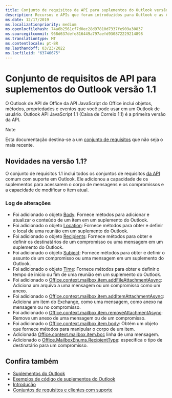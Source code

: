 ```yaml
---
title: Conjunto de requisitos de API para suplementos do Outlook versão 1.1
description: Recursos e APIs que foram introduzidos para Outlook e as APIs JavaScript Office como parte da API de Caixa de Correio 1.1.
ms.date: 12/17/2019
ms.localizationpriority: medium
ms.openlocfilehash: 74a6b2561cf7d0ec28d97810d7337fe909a30837
ms.sourcegitcommit: 968d637defe816449a797aefd930872229214898
ms.translationtype: MT
ms.contentlocale: pt-BR
ms.lasthandoff: 03/23/2022
ms.locfileid: "63746675"
---
```

# <a name="outlook-add-in-api-requirement-set-11"></a>Conjunto de requisitos de API para suplementos do Outlook versão 1.1

O Outlook de API de Office da API JavaScript do Office inclui objetos, métodos, propriedades e eventos que você pode usar em um Outlook de usuário. Outlook API JavaScript 1.1 (Caixa de Correio 1.1) é a primeira versão da API.

> [!NOTE]
> Esta documentação destina-se a um [conjunto de requisitos](../../requirement-sets/outlook-api-requirement-sets.md) que não seja o mais recente.

## <a name="whats-new-in-11"></a>Novidades na versão 1.1?

O conjunto de requisitos 1.1 inclui todos os conjuntos de requisitos [da API](../../requirement-sets/office-add-in-requirement-sets.md) comum com suporte em Outlook. Ele adicionou a capacidade de os suplementos para acessarem o corpo de mensagens e os compromissos e a capacidade de modificar o item atual.

### <a name="change-log"></a>Log de alterações

- Foi adicionado o objeto [Body](/javascript/api/outlook/office.body?view=outlook-js-1.1&preserve-view=true): Fornece métodos para adicionar e atualizar o conteúdo de um item em um suplemento do Outlook.
- Foi adicionado o objeto [Location](/javascript/api/outlook/office.location?view=outlook-js-1.1&preserve-view=true): Fornece métodos para obter e definir o local de uma reunião em um suplemento do Outlook.
- Foi adicionado o objeto [Recipients](/javascript/api/outlook/office.recipients?view=outlook-js-1.1&preserve-view=true): Fornece métodos para obter e definir os destinatários de um compromisso ou uma mensagem em um suplemento do Outlook.
- Foi adicionado o objeto [Subject](/javascript/api/outlook/office.subject?view=outlook-js-1.1&preserve-view=true): Fornece métodos para obter e definir o assunto de um compromisso ou uma mensagem em um suplemento do Outlook.
- Foi adicionado o objeto [Time](/javascript/api/outlook/office.time?view=outlook-js-1.1&preserve-view=true): Fornece métodos para obter e definir o tempo de início ou fim de uma reunião em um suplemento do Outlook.
- Foi adicionado o [Office.context.mailbox.item.addFileAttachmentAsync](office.context.mailbox.item.md#methods): Adiciona um arquivo a uma mensagem ou um compromisso como um anexo.
- Foi adicionado o [Office.context.mailbox.item.addItemAttachmentAsync](office.context.mailbox.item.md#methods): Adiciona um item do Exchange, como uma mensagem, como anexo na mensagem ou no compromisso.
- Foi adicionado o [Office.context.mailbox.item.removeAttachmentAsync](office.context.mailbox.item.md#methods): Remove um anexo de uma mensagem ou de um compromisso.
- Foi adicionado o [Office.context.mailbox.item.body](office.context.mailbox.item.md#properties): Obtém um objeto que fornece métodos para manipular o corpo de um item.
- Adicionada [Office.context.mailbox.item.bcc](office.context.mailbox.item.md#properties) linha de uma mensagem.
- Adicionado o [Office.MailboxEnums.RecipientType](/javascript/api/outlook/office.mailboxenums.recipienttype?view=outlook-js-1.1&preserve-view=true): especifica o tipo de destinatário para um compromisso.

## <a name="see-also"></a>Confira também

- [Suplementos do Outlook](../../../outlook/outlook-add-ins-overview.md)
- [Exemplos de código de suplementos do Outlook](https://developer.microsoft.com/outlook/gallery/?filterBy=Outlook,Samples,Add-ins)
- [Introdução](../../../quickstarts/outlook-quickstart.md)
- [Conjuntos de requisitos e clientes com suporte](../../requirement-sets/outlook-api-requirement-sets.md)
